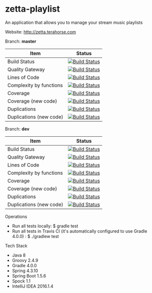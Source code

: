 # zetta-playlist
An application that allows you to manage your stream music playlists

Website: http://zetta.terahorse.com


Branch: **master**

| Item | Status |
| --- | --- |
| Build Status | [![Build Status](https://travis-ci.org/topera/zetta-playlist.svg?branch=master)](https://travis-ci.org/topera/zetta-playlist) |
| Quality Gateway | [![Build Status](https://sonarcloud.io/api/badges/gate?key=zetta-playlist)](https://sonarcloud.io/dashboard?id=zetta-playlist)  | 
| Lines of Code |	[![Build Status](https://sonarcloud.io/api/badges/measure?metric=ncloc&key=zetta-playlist)](https://sonarcloud.io/dashboard?id=zetta-playlist) |
| Complexity  by functions |	[![Build Status](https://sonarcloud.io/api/badges/measure?metric=function_complexity&key=zetta-playlist)](https://sonarcloud.io/dashboard?id=zetta-playlist) |
| Coverage |	[![Build Status](https://sonarcloud.io/api/badges/measure?metric=coverage&key=zetta-playlist)](https://sonarcloud.io/dashboard?id=zetta-playlist) |
| Coverage (new code) |	[![Build Status](https://sonarcloud.io/api/badges/measure?metric=new_coverage&key=zetta-playlist)](https://sonarcloud.io/dashboard?id=zetta-playlist) |
| Duplications |	[![Build Status](https://sonarcloud.io/api/badges/measure?metric=new_coverage&key=zetta-playlist)](https://sonarcloud.io/dashboard?id=zetta-playlist) |
| Duplications (new code) |	[![Build Status](https://sonarcloud.io/api/badges/measure?metric=duplicated_lines_density&key=zetta-playlist)](https://sonarcloud.io/dashboard?id=zetta-playlist) |

Branch: **dev**

| Item | Status |
| --- | --- |
| Build Status | [![Build Status](https://travis-ci.org/topera/zetta-playlist.svg?branch=dev)](https://travis-ci.org/topera/zetta-playlist) |
| Quality Gateway | [![Build Status](https://sonarcloud.io/api/badges/gate?key=zetta-playlist%3Adev)](https://sonarcloud.io/dashboard?id=zetta-playlist%3Adev)  | 
| Lines of Code |	[![Build Status](https://sonarcloud.io/api/badges/measure?metric=ncloc&key=zetta-playlist%3Adev)](https://sonarcloud.io/dashboard?id=zetta-playlist%3Adev) |
| Complexity  by functions |	[![Build Status](https://sonarcloud.io/api/badges/measure?metric=function_complexity&key=zetta-playlist%3Adev)](https://sonarcloud.io/dashboard?id=zetta-playlist%3Adev) |
| Coverage |	[![Build Status](https://sonarcloud.io/api/badges/measure?metric=coverage&key=zetta-playlist%3Adev)](https://sonarcloud.io/dashboard?id=zetta-playlist%3Adev) |
| Coverage (new code) |	[![Build Status](https://sonarcloud.io/api/badges/measure?metric=new_coverage&key=zetta-playlist%3Adev)](https://sonarcloud.io/dashboard?id=zetta-playlist%3Adev) |
| Duplications |	[![Build Status](https://sonarcloud.io/api/badges/measure?metric=new_coverage&key=zetta-playlist%3Adev)](https://sonarcloud.io/dashboard?id=zetta-playlist%3Adev) |
| Duplications (new code) |	[![Build Status](https://sonarcloud.io/api/badges/measure?metric=duplicated_lines_density&key=zetta-playlist%3Adev)](https://sonarcloud.io/dashboard?id=zetta-playlist%3Adev) |




Operations
* Run all tests locally: $ gradle test
* Run all tests in Travis CI (it's automatically configured to use Gradle 4.0.0) : $ ./gradlew test


Tech Stack

* Java 8
* Groovy 2.4.9
* Gradle 4.0.0
* Spring 4.3.10
* Spring Boot 1.5.6
* Spock 1.1
* IntelliJ IDEA 2016.1.4
